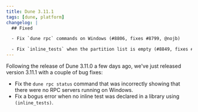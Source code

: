 ```yaml
---
title: Dune 3.11.1
tags: [dune, platform]
changelog: |
  ## Fixed

  - Fix `dune rpc` commands on Windows (#8806, fixes #8799, @nojb)

  - Fix `inline_tests` when the partition list is empty (#8849, fixes #8848, @hhugo)
---
```


Following the release of Dune 3.11.0 a few days ago, we've just released version
3.11.1 with a couple of bug fixes:

- Fix the `dune rpc status` command that was incorrectly showing that there were
  no RPC servers running on Windows.
- Fix a bogus error when no inline test was declared in a library using
  `(inline_tests)`.
